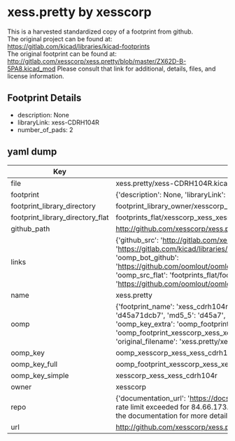 # xess.pretty by xesscorp  
This is a harvested standardized copy of a footprint from github.  
The original project can be found at:  
https://gitlab.com/kicad/libraries/kicad-footprints  
The original footprint can be found at:
http://gitlab.com/xesscorp/xess.pretty/blob/master/ZX62D-B-5PA8.kicad_mod
Please consult that link for additional, details, files, and license information.  
## Footprint Details
* description: None  
* libraryLink: xess-CDRH104R  
* number_of_pads: 2  
## yaml dump  
| Key | Value |  
| --- | --- |  
| file | xess.pretty/xess-CDRH104R.kicad_mod |  
| footprint | {'description': None, 'libraryLink': 'xess-CDRH104R', 'number_of_pads': 2} |  
| footprint_library_directory | footprint_library_owner/xesscorp_xess.pretty |  
| footprint_library_directory_flat | footprints_flat/xesscorp_xess_xess_cdrh104r/working |  
| github_path | http://github.com/xesscorp/xess.pretty/blob/master/xess-CDRH104R.kicad_mod |  
| links | {'github_src': 'http://gitlab.com/xesscorp/xess.pretty/blob/master/ZX62D-B-5PA8.kicad_mod', 'github_src_repo': 'https://gitlab.com/kicad/libraries/kicad-footprints', 'oomp_bot': 'footprints/xesscorp_xess_xess_cdrh104r/working', 'oomp_bot_github': 'https://github.com/oomlout/oomlout_oomp_footprint_bot/tree/main/footprints/xesscorp_xess_xess_cdrh104r/working', 'oomp_src_flat': 'footprints_flat/footprints_flat/xesscorp_xess_xess_cdrh104r/working', 'oomp_src_flat_github': 'https://github.com/oomlout/oomlout_oomp_footprint_src/tree/main/footprints_flat/xesscorp_xess_xess_cdrh104r/working'} |  
| name | xess.pretty |  
| oomp | {'footprint_name': 'xess_cdrh104r', 'library_name': 'xess', 'md5': 'd45a71dcb7bc81413c6d127e64329271', 'md5_10': 'd45a71dcb7', 'md5_5': 'd45a7', 'md5_6': 'd45a71', 'oomp_key': 'oomp_xesscorp_xess_xess_cdrh104r', 'oomp_key_extra': 'oomp_footprint_xesscorp_xess_xess_cdrh104r', 'oomp_key_full': 'oomp_footprint_xesscorp_xess_xess_cdrh104r_d45a71', 'oomp_key_simple': 'xesscorp_xess_xess_cdrh104r', 'original_filename': 'xess.pretty/xess-CDRH104R.kicad_mod', 'owner_name': 'xesscorp'} |  
| oomp_key | oomp_xesscorp_xess_xess_cdrh104r |  
| oomp_key_full | oomp_footprint_xesscorp_xess_xess_cdrh104r |  
| oomp_key_simple | xesscorp_xess_xess_cdrh104r |  
| owner | xesscorp |  
| repo | {'documentation_url': 'https://docs.github.com/rest/overview/resources-in-the-rest-api#rate-limiting', 'message': "API rate limit exceeded for 84.66.173.59. (But here's the good news: Authenticated requests get a higher rate limit. Check out the documentation for more details.)"} |  
| url | http://github.com/xesscorp/xess.pretty |  

